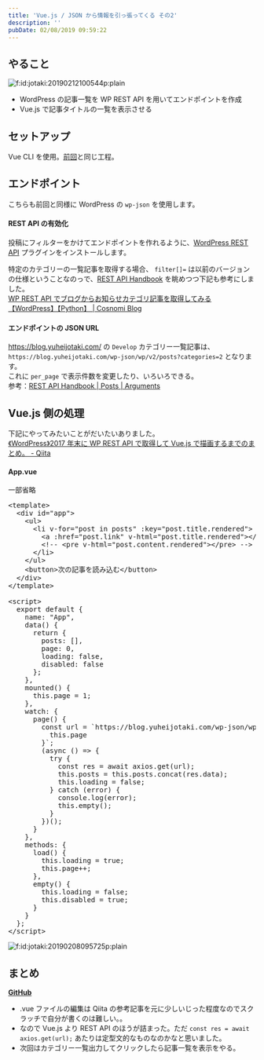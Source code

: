 ```yaml
---
title: 'Vue.js / JSON から情報を引っ張ってくる その2'
description: ''
pubDate: 02/08/2019 09:59:22
---
```


<h2>やること</h2>

<p><span itemscope itemtype="http://schema.org/Photograph"><img src="/images/hatena/20190212100544.png" alt="f:id:jotaki:20190212100544p:plain" title="f:id:jotaki:20190212100544p:plain" class="hatena-fotolife" itemprop="image"></span></p>

<ul>
<li>WordPress の記事一覧を WP REST API を用いてエンドポイントを作成</li>
<li>Vue.js で記事タイトルの一覧を表示させる</li>
</ul>

<h2>セットアップ</h2>

<p>Vue CLI を使用。<a href="https://yuheijotaki.hatenablog.com/entry/2018/12/28/025438">前回</a>と同じ工程。</p>

<h2>エンドポイント</h2>

<p>こちらも前回と同様に WordPress の <code>wp-json</code> を使用します。</p>

<h4>REST API の有効化</h4>

<p>投稿にフィルターをかけてエンドポイントを作れるように、<a href="https://wordpress.org/plugins/rest-api/">WordPress REST API</a> プラグインをインストールします。</p>

<p>特定のカテゴリーの一覧記事を取得する場合、 <code>filter[]=</code> は以前のバージョンの仕様ということなのっで、<a href="https://developer.wordpress.org/rest-api/reference/">REST API Handbook</a> を眺めつつ下記も参考にしました。<br/>
<a href="https://blog.cosnomi.com/archives/1068">WP REST API でブログからお知らせカテゴリ記事を取得してみる【WordPress】【Python】 | Cosnomi Blog</a></p>

<h4>エンドポイントの JSON URL</h4>

<p><a href="https://blog.yuheijotaki.com/">https://blog.yuheijotaki.com/</a> の <code>Develop</code> カテゴリー一覧記事は、 <code>https://blog.yuheijotaki.com/wp-json/wp/v2/posts?categories=2</code> となります。<br/>
これに <code>per_page</code> で表示件数を変更したり、いろいろできる。<br/>
参考：<a href="https://developer.wordpress.org/rest-api/reference/posts/#arguments">REST API Handbook | Posts | Arguments</a></p>

<h2>Vue.js 側の処理</h2>

<p>下記にやってみたいことがだいたいありました。<br/>
<a href="https://qiita.com/uto-usui/items/4eb21aec704b888936d0">《WordPress》2017 年末に WP REST API で取得して Vue.js で描画するまでのまとめ。 - Qiita</a></p>

<h4>App.vue</h4>

<p>一部省略</p>

<pre class="code lang-html" data-lang="html" data-unlink><span class="synIdentifier">&lt;</span>template<span class="synIdentifier">&gt;</span>
  <span class="synIdentifier">&lt;</span><span class="synStatement">div</span><span class="synIdentifier"> </span><span class="synType">id</span><span class="synIdentifier">=</span><span class="synConstant">&quot;app&quot;</span><span class="synIdentifier">&gt;</span>
    <span class="synIdentifier">&lt;</span><span class="synStatement">ul</span><span class="synIdentifier">&gt;</span>
      <span class="synIdentifier">&lt;</span><span class="synStatement">li</span><span class="synIdentifier"> v-</span><span class="synType">for</span><span class="synIdentifier">=</span><span class="synConstant">&quot;post in posts&quot;</span><span class="synIdentifier"> :key=</span><span class="synConstant">&quot;post.title.rendered&quot;</span><span class="synIdentifier">&gt;</span>
        <span class="synIdentifier">&lt;</span><span class="synStatement">a</span><span class="synIdentifier"> :</span><span class="synType">href</span><span class="synIdentifier">=</span><span class="synConstant">&quot;post.link&quot;</span><span class="synIdentifier"> v-html=</span><span class="synConstant">&quot;post.title.rendered&quot;</span><span class="synIdentifier">&gt;&lt;/</span><span class="synStatement">a</span><span class="synIdentifier">&gt;</span>
        <span class="synComment">&lt;!-- &lt;pre v-html=&quot;post.content.rendered&quot;&gt;&lt;/pre&gt; --&gt;</span>
      <span class="synIdentifier">&lt;/</span><span class="synStatement">li</span><span class="synIdentifier">&gt;</span>
    <span class="synIdentifier">&lt;/</span><span class="synStatement">ul</span><span class="synIdentifier">&gt;</span>
    <span class="synIdentifier">&lt;</span><span class="synStatement">button</span><span class="synIdentifier">&gt;</span>次の記事を読み込む<span class="synIdentifier">&lt;/</span><span class="synStatement">button</span><span class="synIdentifier">&gt;</span>
  <span class="synIdentifier">&lt;/</span><span class="synStatement">div</span><span class="synIdentifier">&gt;</span>
<span class="synIdentifier">&lt;/</span>template<span class="synIdentifier">&gt;</span>

<span class="synIdentifier">&lt;</span><span class="synStatement">script</span><span class="synIdentifier">&gt;</span>
<span class="synSpecial">  </span><span class="synStatement">export</span><span class="synSpecial"> </span><span class="synStatement">default</span><span class="synSpecial"> </span><span class="synIdentifier">{</span>
<span class="synSpecial">    name: </span><span class="synConstant">&quot;App&quot;</span><span class="synSpecial">,</span>
<span class="synSpecial">    data</span>()<span class="synSpecial"> </span><span class="synIdentifier">{</span>
<span class="synSpecial">      </span><span class="synStatement">return</span><span class="synSpecial"> </span><span class="synIdentifier">{</span>
<span class="synSpecial">        posts: </span><span class="synIdentifier">[]</span><span class="synSpecial">,</span>
<span class="synSpecial">        page: </span>0<span class="synSpecial">,</span>
<span class="synSpecial">        loading: </span><span class="synConstant">false</span><span class="synSpecial">,</span>
<span class="synSpecial">        disabled: </span><span class="synConstant">false</span>
<span class="synSpecial">      </span><span class="synIdentifier">}</span><span class="synSpecial">;</span>
<span class="synSpecial">    </span><span class="synIdentifier">}</span><span class="synSpecial">,</span>
<span class="synSpecial">    mounted</span>()<span class="synSpecial"> </span><span class="synIdentifier">{</span>
<span class="synSpecial">      </span><span class="synIdentifier">this</span><span class="synSpecial">.page = </span>1<span class="synSpecial">;</span>
<span class="synSpecial">    </span><span class="synIdentifier">}</span><span class="synSpecial">,</span>
<span class="synSpecial">    watch: </span><span class="synIdentifier">{</span>
<span class="synSpecial">      page</span>()<span class="synSpecial"> </span><span class="synIdentifier">{</span>
<span class="synSpecial">        </span><span class="synStatement">const</span><span class="synSpecial"> url = `https:</span><span class="synComment">//blog.yuheijotaki.com/wp-json/wp/v2/posts?categories=2&amp;page=${</span>
<span class="synSpecial">          </span><span class="synIdentifier">this</span><span class="synSpecial">.page</span>
<span class="synSpecial">        </span><span class="synIdentifier">}</span><span class="synSpecial">`;</span>
<span class="synSpecial">        </span>(<span class="synSpecial">async </span>()<span class="synSpecial"> =&gt; </span><span class="synIdentifier">{</span>
<span class="synSpecial">          </span><span class="synStatement">try</span><span class="synSpecial"> </span><span class="synIdentifier">{</span>
<span class="synSpecial">            </span><span class="synStatement">const</span><span class="synSpecial"> res = await axios.get</span>(<span class="synSpecial">url</span>)<span class="synSpecial">;</span>
<span class="synSpecial">            </span><span class="synIdentifier">this</span><span class="synSpecial">.posts = </span><span class="synIdentifier">this</span><span class="synSpecial">.posts.concat</span>(<span class="synSpecial">res.data</span>)<span class="synSpecial">;</span>
<span class="synSpecial">            </span><span class="synIdentifier">this</span><span class="synSpecial">.loading = </span><span class="synConstant">false</span><span class="synSpecial">;</span>
<span class="synSpecial">          </span><span class="synIdentifier">}</span><span class="synSpecial"> </span><span class="synStatement">catch</span><span class="synSpecial"> </span>(<span class="synSpecial">error</span>)<span class="synSpecial"> </span><span class="synIdentifier">{</span>
<span class="synSpecial">            console.log</span>(<span class="synSpecial">error</span>)<span class="synSpecial">;</span>
<span class="synSpecial">            </span><span class="synIdentifier">this</span><span class="synSpecial">.empty</span>()<span class="synSpecial">;</span>
<span class="synSpecial">          </span><span class="synIdentifier">}</span>
<span class="synSpecial">        </span><span class="synIdentifier">}</span>)()<span class="synSpecial">;</span>
<span class="synSpecial">      </span><span class="synIdentifier">}</span>
<span class="synSpecial">    </span><span class="synIdentifier">}</span><span class="synSpecial">,</span>
<span class="synSpecial">    methods: </span><span class="synIdentifier">{</span>
<span class="synSpecial">      load</span>()<span class="synSpecial"> </span><span class="synIdentifier">{</span>
<span class="synSpecial">        </span><span class="synIdentifier">this</span><span class="synSpecial">.loading = </span><span class="synConstant">true</span><span class="synSpecial">;</span>
<span class="synSpecial">        </span><span class="synIdentifier">this</span><span class="synSpecial">.page++;</span>
<span class="synSpecial">      </span><span class="synIdentifier">}</span><span class="synSpecial">,</span>
<span class="synSpecial">      empty</span>()<span class="synSpecial"> </span><span class="synIdentifier">{</span>
<span class="synSpecial">        </span><span class="synIdentifier">this</span><span class="synSpecial">.loading = </span><span class="synConstant">false</span><span class="synSpecial">;</span>
<span class="synSpecial">        </span><span class="synIdentifier">this</span><span class="synSpecial">.disabled = </span><span class="synConstant">true</span><span class="synSpecial">;</span>
<span class="synSpecial">      </span><span class="synIdentifier">}</span>
<span class="synSpecial">    </span><span class="synIdentifier">}</span>
<span class="synSpecial">  </span><span class="synIdentifier">}</span><span class="synSpecial">;</span>
<span class="synIdentifier">&lt;/</span><span class="synStatement">script</span><span class="synIdentifier">&gt;</span>
</pre>

<p><span itemscope itemtype="http://schema.org/Photograph"><img src="/images/hatena/20190208095725.png" alt="f:id:jotaki:20190208095725p:plain" title="f:id:jotaki:20190208095725p:plain" class="hatena-fotolife" itemprop="image"></span></p>

<h2>まとめ</h2>

<p><a href="https://github.com/yuheijotaki/vue-study_20190208"><strong>GitHub</strong></a></p>

<ul>
<li>.vue ファイルの編集は Qiita の参考記事を元に少しいじった程度なのでスクラッチで自分が書くのは難しい。。</li>
<li>なので Vue.js より REST API のほうが詰まった。ただ <code>const res = await axios.get(url);</code> あたりは定型文的なものなのかなと思いました。</li>
<li>次回はカテゴリー一覧出力してクリックしたら記事一覧を表示をやる。</li>
</ul>
